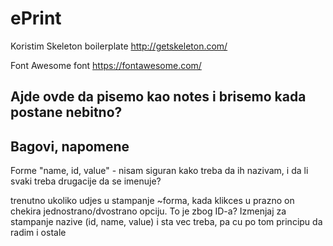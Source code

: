 # ePrint

Koristim Skeleton boilerplate
http://getskeleton.com/

Font Awesome font
https://fontawesome.com/

## Ajde ovde da pisemo kao notes i brisemo kada postane nebitno?

## Bagovi, napomene

Forme 
"name, id, value" - nisam siguran kako treba da ih nazivam, i da li svaki treba drugacije da se imenuje? 

trenutno ukoliko udjes u stampanje ~forma, kada klikces u prazno on chekira jednostrano/dvostrano opciju. To je zbog ID-a?
Izmenjaj za stampanje nazive (id, name, value) i sta vec treba, pa cu po tom principu da radim i ostale
